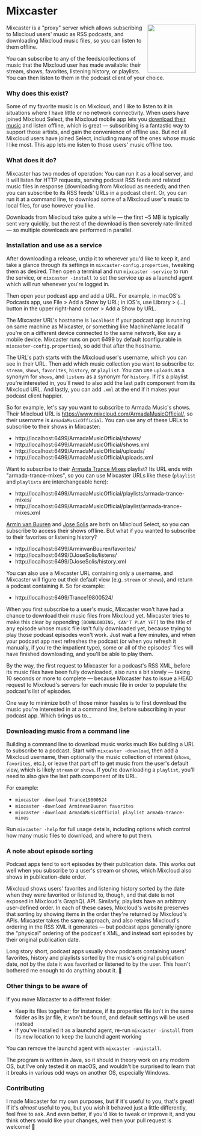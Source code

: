 # Mixcaster

<!--suppress HtmlDeprecatedAttribute, CheckImageSize -->
<img src="src/main/resources/jakshin/mixcaster/http/logo.png" align="right" alt="" height="128">

Mixcaster is a "proxy" server which allows subscribing to Mixcloud users' music as RSS podcasts, and downloading Mixcloud music files, so you can listen to them offline.

You can subscribe to any of the feeds/collections of music that the Mixcloud user has made available: their stream, shows, favorites, listening history, or playlists. You can then listen to them in the podcast client of your choice.

### Why does this exist?

Some of my favorite music is on Mixcloud, and I like to listen to it in situations where I have little or no network connectivity. When users have joined Mixcloud Select, the Mixcloud mobile app lets you [download their music](https://help.mixcloud.com/hc/en-us/articles/360004054359-How-do-I-listen-offline-) and listen offline, which is great — subscribing is a fantastic way to support those artists, and gain the convenience of offline use. But not all Mixcloud users have joined Select, including many of the ones whose music I like most. This app lets me listen to those users' music offline too.

### What does it do?

Mixcaster has two modes of operation: You can run it as a local server, and it will listen for HTTP requests, serving podcast RSS feeds and related music files in response (downloading from Mixcloud as needed); and then you can subscribe to its RSS feeds' URLs in a podcast client. Or, you can run it at a command line, to download some of a Mixcloud user's music to local files, for use however you like.

Downloads from Mixcloud take quite a while — the first ~5 MB is typically sent very quickly, but the rest of the download is then severely rate-limited — so multiple downloads are performed in parallel.

### Installation and use as a service

After downloading a release, unzip it to wherever you'd like to keep it, and take a glance through its settings in `mixcaster-config.properties`, tweaking them as desired. Then open a terminal and run `mixcaster -service` to run the service, or `mixcaster -install` to set the service up as a launchd agent which will run whenever you're logged in. 

Then open your podcast app and add a URL. For example, in macOS's Podcasts app, use File > Add a Show by URL; in iOS's, use Library > (...) button in the upper right-hand corner > Add a Show by URL.

The Mixcaster URL's hostname is `localhost` if your podcast app is running on same machine as Mixcaster, or something like MachineName.local if you're on a different device connected to the same network, like say a mobile device. Mixcaster runs on port 6499 by default (configurable in `mixcaster-config.properties`), so add that after the hostname.

The URL's path starts with the Mixcloud user's username, which you can see in their URL. Then add which music collection you want to subscribe to: `stream`, `shows`, `favorites`, `history`, or `playlist`. You can use `uploads` as a synonym for `shows`, and `listens` as a synonym for `history`. If it's a playlist you're interested in, you'll need to also add the last path component from its Mixcloud URL. And lastly, you can add `.xml` at the end if it makes your podcast client happier.

So for example, let's say you want to subscribe to Armada Music's shows. Their Mixcloud URL is https://www.mixcloud.com/ArmadaMusicOfficial/, so their username is `ArmadaMusicOfficial`. You can use any of these URLs to subscribe to their shows in Mixcaster:
* http://localhost:6499/ArmadaMusicOfficial/shows/
* http://localhost:6499/ArmadaMusicOfficial/shows.xml
* http://localhost:6499/ArmadaMusicOfficial/uploads/
* http://localhost:6499/ArmadaMusicOfficial/uploads.xml

Want to subscribe to their [Armada Trance Mixes](https://www.mixcloud.com/ArmadaMusicOfficial/playlists/armada-trance-mixes/) playlist? Its URL ends with "armada-trance-mixes", so you can use Mixcaster URLs like these (`playlist` and `playlists` are interchangeable here):
* http://localhost:6499/ArmadaMusicOfficial/playlists/armada-trance-mixes/
* http://localhost:6499/ArmadaMusicOfficial/playlist/armada-trance-mixes.xml

[Armin van Buuren](https://www.mixcloud.com/ArminvanBuuren/) and [Jose Solis](https://www.mixcloud.com/DJoseSolis/) are both on Mixcloud Select, so you can subscribe to access their shows offline. But what if you wanted to subscribe to their favorites or listening history?
* http://localhost:6499/ArminvanBuuren/favorites/
* http://localhost:6499/DJoseSolis/listens/
* http://localhost:6499/DJoseSolis/history.xml

You can also use a Mixcaster URL containing only a username, and Mixcaster will figure out their default view (e.g. `stream` or `shows`), and return a podcast containing it. So for example: 
* http://localhost:6499/Trance19800524/

When you first subscribe to a user's music, Mixcaster won't have had a chance to download their music files from Mixcloud yet. Mixcaster tries to make this clear by appending `[DOWNLOADING, CAN'T PLAY YET]` to the title of any episode whose music file isn't fully downloaded yet, because trying to play those podcast episodes won't work. Just wait a few minutes, and when your podcast app next refreshes the podcast (or when you refresh it manually, if you're the impatient type), some or all of the episodes' files will have finished downloading, and you'll be able to play them.

By the way, the first request to Mixcaster for a podcast's RSS XML, before its music files have been fully downloaded, also runs a bit slowly — taking 10 seconds or more to complete — because Mixcaster has to issue a HEAD request to Mixcloud's servers for each music file in order to populate the podcast's list of episodes.

One way to minimize both of those minor hassles is to first download the music you're interested in at a command line, before subscribing in your podcast app. Which brings us to...

### Downloading music from a command line

Building a command line to download music works much like building a URL to subscribe to a podcast. Start with `mixcaster -download`, then add a Mixcloud username, then optionally the music collection of interest (`shows`, `favorites`, etc.), or leave that part off to get music from the user's default view, which is likely `stream` or `shows`. If you're downloading a `playlist`, you'll need to also give the last path component of its URL.

For example:
* `mixcaster -download Trance19800524`
* `mixcaster -download ArminvanBuuren favorites`
* `mixcaster -download ArmadaMusicOfficial playlist armada-trance-mixes`

Run `mixcaster -help` for full usage details, including options which control how many music files to download, and where to put them.

### A note about episode sorting

Podcast apps tend to sort episodes by their publication date. This works out well when you subscribe to a user's stream or shows, which Mixcloud also shows in publication-date order. 

Mixcloud shows users' favorites and listening history sorted by the date when they were favorited or listened to, though, and that date is not exposed in Mixcloud's GraphQL API. Similarly, playlists have an arbitrary user-defined order. In each of these cases, Mixcloud's website preserves that sorting by showing items in the order they're returned by Mixcloud's APIs. Mixcaster takes the same approach, and also retains Mixcloud's ordering in the RSS XML it generates — but podcast apps generally ignore the "physical" ordering of the podcast's XML, and instead sort episodes by their original publication date.

Long story short, podcast apps usually show podcasts containing users' favorites, history and playlists sorted by the music's original publication date, not by the date it was favorited or listened to by the user. This hasn't bothered me enough to do anything about it. 🤷‍

### Other things to be aware of

If you move Mixcaster to a different folder:
* Keep its files together; for instance, if its properties file isn't in the same folder as its jar file, it won't be found, and default settings will be used instead
* If you've installed it as a launchd agent, re-run `mixcaster -install` from its new location to keep the launchd agent working

You can remove the launchd agent with `mixcaster -uninstall`.

The program is written in Java, so it should in theory work on any modern OS, but I've only tested it on macOS, and wouldn't be surprised to learn that it breaks in various odd ways on another OS, especially Windows.

### Contributing

I made Mixcaster for my own purposes, but if it's useful to you, that's great! If it's _almost_ useful to you, but you wish it behaved just a little differently, feel free to ask. And even better, if you'd like to tweak or improve it, and you think others would like your changes, well then your pull request is welcome! 🙂
